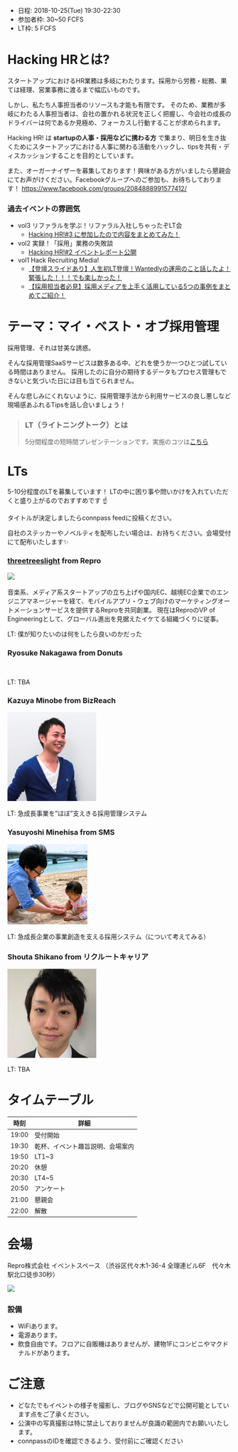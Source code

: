 - 日程: 2018-10-25(Tue) 19:30-22:30
- 参加者枠: 30~50 FCFS
- LT枠: 5 FCFS

# Hacking HRとは?

スタートアップにおけるHR業務は多岐にわたります。採用から労務・総務、果ては経理、営業事務に渡るまで幅広いものです。

しかし、私たち人事担当者のリソースも才能も有限です。
そのため、業務が多岐にわたる人事担当者は、会社の置かれる状況を正しく把握し、今会社の成長のドライバーは何であるか見極め、フォーカスし行動することが求められます。

Hacking HR! は **startupの人事・採用などに携わる方** で集まり、明日を生き抜くためにスタートアップにおける人事に関わる活動をハックし、tipsを共有・ディスカッションすることを目的としています。

また、オーガーナイザーを募集しております！興味がある方がいましたら懇親会にてお声がけください。Facebookグループへのご参加も、お待ちしております！ https://www.facebook.com/groups/2084888991577412/

### 過去イベントの雰囲気

- vol3 リファラルを学ぶ！リファラル入社しちゃったぞLT会
    - [Hacking HR!#3 に参加したので内容をまとめてみた！](http://hoozm.hatenablog.com/entry/2018/09/26/015431)
- vol2 実録！「採用」業務の失敗談
    - [Hacking HR!#2 イベントレポート公開](https://www.wantedly.com/companies/repro/post_articles/134086)
- vol1 Hack Recruiting Media!
    - [【登壇スライドあり】人生初LT登壇！Wantedlyの運用のこと話したよ！緊張した！！！でも楽しかった！](https://www.wantedly.com/companies/dip/post_articles/127060])
    - [【採用担当者必見】採用メディアを上手く活用している5つの事例をまとめてご紹介！](https://hcm-jinjer.com/media/contents/b-contents-saiyo-hack1-180814/)

# テーマ：マイ・ベスト・オブ採用管理

採用管理、それは甘美な誘惑。

そんな採用管理SaaSサービスは数多ある中、どれを使うか一つひとつ試している時間はありません。
採用したのに自分の期待するデータもプロセス管理もできないと気づいた日には目も当てられません。

そんな悲しみにくれないように、採用管理手法から利用サービスの良し悪しなど現場感あふれるTipsを話し合いましょう！

> ### LT（ライトニングトーク）とは
> 5分間程度の短時間プレゼンテーションです。実施のコツは[こちら](http://develtips.com/etc/239)

# LTs

5-10分程度のLTを募集しています！
LTの中に困り事や問いかけを入れていただくと盛り上がるのでおすすめです ☝️

タイトルが決定しましたらconnpass feedに投稿ください。

自社のステッカーやノベルティを配布したい場合は、お持ちください。会場受付にて配布いたします✨

### [threetreeslight](https://twitter.com/threetreeslight) from Repro

![](https://pbs.twimg.com/profile_images/668402457978908672/2bdWkA5R_200x200.jpg)

音楽系、メディア系スタートアップの立ち上げや国内EC、越境EC企業でのエンジニアマネージャーを経て、モバイルアプリ・ウェブ向けのマーケティングオートメーションサービスを提供するReproを共同創業。
現在はReproのVP of Engineeringとして、グローバル進出を見据えたイケてる組織づくりに従事。

LT: 僕が知りたいのは何をしたら良いのかだった

### Ryosuke Nakagawa from Donuts

![]()

LT: TBA

### Kazuya Minobe from BizReach

![](https://github.com/hacking-hr/hacking-hr/blob/master/meetups/4/images/kazuya-minobe.png?raw=true)

LT: 急成長事業を”ほぼ”支えきる採用管理システム

### Yasuyoshi Minehisa from SMS

![](https://github.com/hacking-hr/hacking-hr/blob/master/meetups/4/images/yasuyoshi-minehisa.png?raw=true)

LT: 急成長企業の事業創造を支える採用システム（について考えてみる）

### Shouta Shikano from リクルートキャリア

![](https://github.com/hacking-hr/hacking-hr/blob/master/meetups/4/images/shouta-shikano.png?raw=true)

LT: TBA

# タイムテーブル

時刻 | 詳細
--- | ---
19:00 | 受付開始
19:30 | 乾杯、イベント趣旨説明、会場案内
19:50 | LT1~3
20:20 | 休憩
20:30 | LT4~5
20:50 | アンケート
21:00 | 懇親会
22:00 | 解散

# 会場

Repro株式会社 イベントスペース （渋谷区代々木1-36-4 全理連ビル6F　代々木駅北口徒歩30秒）

![](https://img.esa.io/uploads/production/attachments/2285/2018/07/26/21575/1e37e577-377a-4c99-88d0-a84accdce5be.jpg)

### 設備

- WiFiあります。
- 電源あります。
- 飲食自由です。フロアに自販機はありませんが、建物1Fにコンビニやマクドナルドがあります。

# ご注意

- どなたでもイベントの様子を撮影し、ブログやSNSなどで公開可能としています点をご了承ください。
- 公演中の写真撮影は特に禁止しておりませんが良識の範囲内でお願いいたします。
- connpassのIDを確認できるよう、受付前にご確認ください
